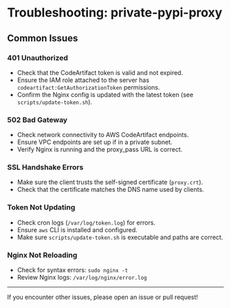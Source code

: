 # Troubleshooting: private-pypi-proxy

## Common Issues

### 401 Unauthorized

- Check that the CodeArtifact token is valid and not expired.
- Ensure the IAM role attached to the server has `codeartifact:GetAuthorizationToken` permissions.
- Confirm the Nginx config is updated with the latest token (see `scripts/update-token.sh`).

### 502 Bad Gateway

- Check network connectivity to AWS CodeArtifact endpoints.
- Ensure VPC endpoints are set up if in a private subnet.
- Verify Nginx is running and the proxy_pass URL is correct.

### SSL Handshake Errors

- Make sure the client trusts the self-signed certificate (`proxy.crt`).
- Check that the certificate matches the DNS name used by clients.

### Token Not Updating

- Check cron logs (`/var/log/token.log`) for errors.
- Ensure `aws` CLI is installed and configured.
- Make sure `scripts/update-token.sh` is executable and paths are correct.

### Nginx Not Reloading

- Check for syntax errors: `sudo nginx -t`
- Review Nginx logs: `/var/log/nginx/error.log`

---

If you encounter other issues, please open an issue or pull request!
